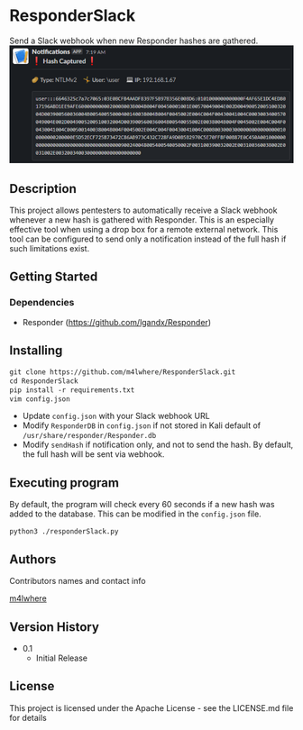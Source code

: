 # ResponderSlack

Send a Slack webhook when new Responder hashes are gathered.
![Example Webhook](ResponderSlack_Example.png)

## Description

This project allows pentesters to automatically receive a Slack webhook whenever a new hash is gathered with Responder. This is an especially effective tool when using a drop box for a remote external network. This tool can be configured to send only a notification instead of the full hash if such limitations exist.

## Getting Started

### Dependencies

* Responder (https://github.com/lgandx/Responder)

## Installing

```
git clone https://github.com/m4lwhere/ResponderSlack.git
cd ResponderSlack
pip install -r requirements.txt
vim config.json
```
* Update `config.json` with your Slack webhook URL
* Modify `ResponderDB` in `config.json` if not stored in Kali default of `/usr/share/responder/Responder.db`
* Modify `sendHash` if notification only, and not to send the hash. By default, the full hash will be sent via webhook.

## Executing program
By default, the program will check every 60 seconds if a new hash was added to the database. This can be modified in the `config.json` file.
```
python3 ./responderSlack.py
```

## Authors

Contributors names and contact info

[m4lwhere](https://m4lwhere.org) 

## Version History

* 0.1
    * Initial Release

## License

This project is licensed under the Apache License - see the LICENSE.md file for details
